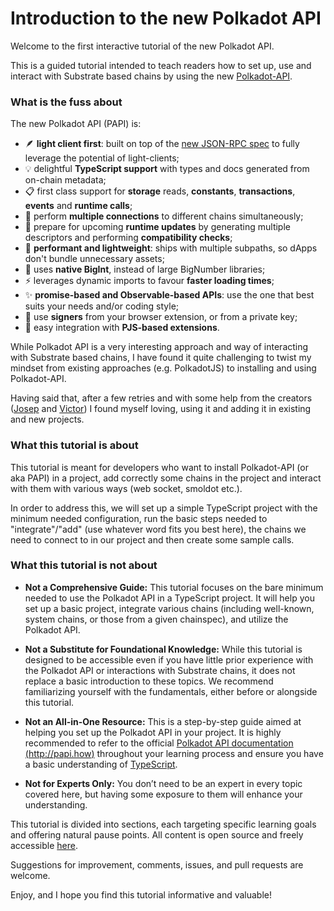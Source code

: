 # Introduction to the new Polkadot API

Welcome to the first interactive tutorial of the new Polkadot API.

This is a guided tutorial intended to teach readers how to set up, use and interact with Substrate based chains by using the new [Polkadot-API](https://github.com/polkadot-api/polkadot-api).

### What is the fuss about

The new Polkadot API (PAPI) is:

- 🪶 **light client first**: built on top of the [new JSON-RPC spec](https://paritytech.github.io/json-rpc-interface-spec/) to fully leverage the potential of light-clients;
- 💡 delightful **TypeScript support** with types and docs generated from on-chain metadata;
- 📋 first class support for **storage** reads, **constants**, **transactions**, **events** and **runtime calls**;
- 🔗 perform **multiple connections** to different chains simultaneously;
- 🔄 prepare for upcoming **runtime updates** by generating multiple descriptors and performing **compatibility checks**;
- 🚀 **performant and lightweight**: ships with multiple subpaths, so dApps don't bundle unnecessary assets;
- 🔢 uses **native BigInt**, instead of large BigNumber libraries;
- ⚡ leverages dynamic imports to favour **faster loading times**;
- ✨ **promise-based and Observable-based APIs**: use the one that best suits your needs and/or coding style;
- 🔑 use **signers** from your browser extension, or from a private key;
- 🧩 easy integration with **PJS-based extensions**.

While Polkadot API is a very interesting approach and way of interacting with Substrate based chains, I have found it quite challenging to twist my mindset from existing approaches (e.g. PolkadotJS) to installing and using Polkadot-API.

Having said that, after a few retries and with some help from the creators ([Josep](https://github.com/josepot) and [Victor](https://github.com/voliva)) I found myself loving, using it and adding it in existing and new projects.

### What this tutorial is about

This tutorial is meant for developers who want to install Polkadot-API (or aka PAPI) in a project, add correctly some chains in the project and interact with them with various ways (web socket, smoldot etc.).

In order to address this, we will set up a simple TypeScript project with the minimum needed configuration, run the basic steps needed to "integrate"/"add" (use whatever word fits you best here), the chains we need to connect to in our project and then create some sample calls.

### What this tutorial is **not** about

- **Not a Comprehensive Guide:** This tutorial focuses on the bare minimum needed to use the Polkadot API in a TypeScript project. It will help you set up a basic project, integrate various chains (including well-known, system chains, or those from a given chainspec), and utilize the Polkadot API.

- **Not a Substitute for Foundational Knowledge:** While this tutorial is designed to be accessible even if you have little prior experience with the Polkadot API or interactions with Substrate chains, it does not replace a basic introduction to these topics. We recommend familiarizing yourself with the fundamentals, either before or alongside this tutorial.

- **Not an All-in-One Resource:** This is a step-by-step guide aimed at helping you set up the Polkadot API in your project. It is highly recommended to refer to the official [Polkadot API documentation (http://papi.how)](http://papi.how) throughout your learning process and ensure you have a basic understanding of [TypeScript](https://www.typescriptlang.org/).

- **Not for Experts Only:** You don’t need to be an expert in every topic covered here, but having some exposure to them will enhance your understanding.

This tutorial is divided into sections, each targeting specific learning goals and offering natural pause points. All content is open source and freely accessible [here](https://github.com/wirednkod/papi-intro-tutorial).

Suggestions for improvement, comments, issues, and pull requests are welcome.

Enjoy, and I hope you find this tutorial informative and valuable!
